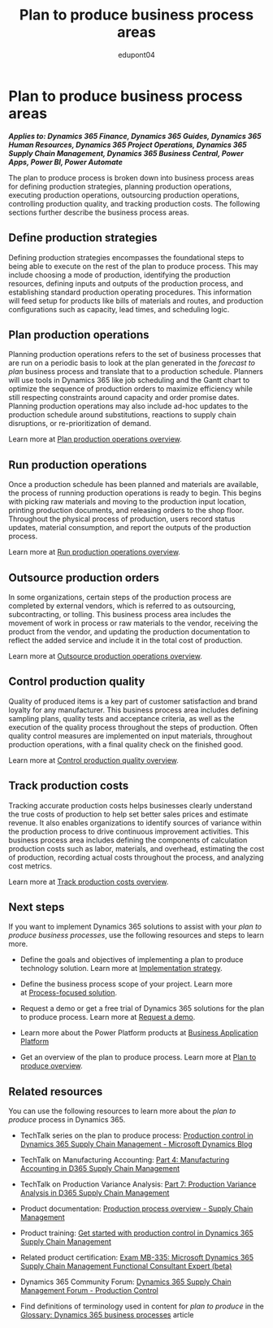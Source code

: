 ﻿---
title:  Plan to produce business process areas
description: Get an overview for each of the business process areas in the plan to produce end-to-end business process flow in Dynamics 365 solutions.
ms.date: 07/25/2023
ms.topic: conceptual

author: edupont04
ms.author: annekrupke
ms.reviewer: edupont
---

# Plan to produce business process areas

***Applies to: Dynamics 365 Finance, Dynamics 365 Guides, Dynamics 365 Human Resources, Dynamics 365 Project Operations, Dynamics 365 Supply Chain Management, Dynamics 365 Business Central, Power Apps, Power BI, Power Automate***

The plan to produce process is broken down into business process areas for defining production strategies, planning production operations, executing production operations, outsourcing production operations, controlling production quality, and tracking production costs. The following sections further describe the business process areas.

## Define production strategies

Defining production strategies encompasses the foundational steps to being able to execute on the rest of the plan to produce process. This may include choosing a mode of production, identifying the production resources, defining inputs and outputs of the production process, and establishing standard production operating procedures. This information will feed setup for products like bills of materials and routes, and production configurations such as capacity, lead times, and scheduling logic. <!--For more information, see \[Business process area name link\].-->

## Plan production operations

Planning production operations refers to the set of business processes that are run on a periodic basis to look at the plan generated in the *forecast to plan* business process and translate that to a production schedule. Planners will use tools in Dynamics 365 like job scheduling and the Gantt chart to optimize the sequence of production orders to maximize efficiency while still respecting constraints around capacity and order promise dates. Planning production operations may also include ad-hoc updates to the production schedule around substitutions, reactions to supply chain disruptions, or re-prioritization of demand.  

Learn more at [Plan production operations overview](plan-to-produce-plan-production-operations-overview.md).  

## Run production operations

Once a production schedule has been planned and materials are available, the process of running production operations is ready to begin. This begins with picking raw materials and moving to the production input location, printing production documents, and releasing orders to the shop floor. Throughout the physical process of production, users record status updates, material consumption, and report the outputs of the production process.  

Learn more at [Run production operations overview](plan-to-produce-execute-production-operations-overview.md).  

## Outsource production orders

In some organizations, certain steps of the production process are completed by external vendors, which is referred to as outsourcing, subcontracting, or tolling. This business process area includes the movement of work in process or raw materials to the vendor, receiving the product from the vendor, and updating the production documentation to reflect the added service and include it in the total cost of production.  

Learn more at [Outsource production operations overview](plan-to-produce-outsource-production-operations-overview.md).  

## Control production quality

Quality of produced items is a key part of customer satisfaction and brand loyalty for any manufacturer. This business process area includes defining sampling plans, quality tests and acceptance criteria, as well as the execution of the quality process throughout the steps of production. Often quality control measures are implemented on input materials, throughout production operations, with a final quality check on the finished good.  

Learn more at [Control production quality overview](plan-to-produce-control-production-quality-overview.md).  

## Track production costs

Tracking accurate production costs helps businesses clearly understand the true costs of production to help set better sales prices and estimate revenue. It also enables organizations to identify sources of variance within the production process to drive continuous improvement activities. This business process area includes defining the components of calculation production costs such as labor, materials, and overhead, estimating the cost of production, recording actual costs throughout the process, and analyzing cost metrics.  

Learn more at [Track production costs overview](plan-to-produce-track-production-costs-overview.md).  

## Next steps

If you want to implement Dynamics 365 solutions to assist with your *plan to produce business processes*, use the following resources and steps to learn more.

- Define the goals and objectives of implementing a plan to produce technology solution. Learn more at [Implementation strategy](../implementation-guide/implementation-strategy.md).

- Define the business process scope of your project. Learn more at [Process-focused solution](../implementation-guide/process-focused-solution.md).

- Request a demo or get a free trial of Dynamics 365 solutions for the plan to produce process. Learn more at [Request a demo](https://dynamics.microsoft.com/dynamics-365-free-trial/).

- Learn more about the Power Platform products at [Business Application Platform](https://powerplatform.microsoft.com/)

- Get an overview of the plan to produce process. Learn more at [Plan to produce overview](plan-to-produce-overview.md).

## Related resources

You can use the following resources to learn more about the *plan to produce* process in Dynamics 365.

- TechTalk series on the plan to produce process: [Production control in Dynamics 365 Supply Chain Management - Microsoft Dynamics Blog](https://community.dynamics.com/blogs/post/?postid=5d421c52-1fb7-46b5-ae52-93db574cf3f6)

- TechTalk on Manufacturing Accounting: [Part 4: Manufacturing Accounting in D365 Supply Chain Management](https://community.dynamics.com/blogs/post/?postid=3e44201b-72e9-4db2-99bb-13e03b3514ae)

- TechTalk on Production Variance Analysis: [Part 7: Production Variance Analysis in D365 Supply Chain Management](https://community.dynamics.com/blogs/post/?postid=e9612de7-2e9f-45a4-af54-81b30dc11c55)

- Product documentation: [Production process overview - Supply Chain Management](/dynamics365/supply-chain/production-control/production-process-overview)

- Product training: [Get started with production control in Dynamics 365 Supply Chain Management](/training/modules/get-started-production-control-dyn365-supply-chain-mgmt/)

- Related product certification: [Exam MB-335: Microsoft Dynamics 365 Supply Chain Management Functional Consultant Expert (beta)](/certifications/exams/mb-335)

- Dynamics 365 Community Forum: [Dynamics 365 Supply Chain Management Forum - Production Control](https://community.dynamics.com/forums/thread/?discussionforumid=bd2c77d7-890b-4a36-87a4-8afbddbca6a6)

- Find definitions of terminology used in content for *plan to produce* in the [Glossary: Dynamics 365 business processes](glossary.md) article  

<!--## Tags
*Stakeholders:* Functional consultant, Business analyst, Cost accountant lead, Finance lead, Sales lead, Purchasing lead, Production lead, Supply chain lead

*Products:* Dynamics 365 Finance, Dynamics 365 Guides, Dynamics 365 Human Resources, Dynamics 365 Project Operations, Dynamics 365 Supply Chain Management, Dynamics 365 Business Central, Power Apps, Power BI, Power Automate
